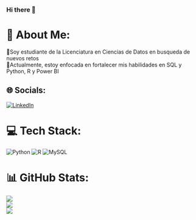 ### Hi there 👋

<!--
**NoeAvalos/NoeAvalos** is a ✨ _special_ ✨ repository because its `README.md` (this file) appears on your GitHub profile.

Here are some ideas to get you started:

- 🔭 I’m currently working on ...
- 🌱 I’m currently learning ...
- 👯 I’m looking to collaborate on ...
- 🤔 I’m looking for help with ...
- 💬 Ask me about ...
- 📫 How to reach me: ...
- 😄 Pronouns: ...
- ⚡ Fun fact: ...
-->
# 💫 About Me:
👋Soy estudiante de la Licenciatura en Ciencias de Datos en busqueda de nuevos retos<br>🌱Actualmente, estoy enfocada en fortalecer mis habilidades en SQL y Python, R y Power BI


## 🌐 Socials:
[![LinkedIn](https://img.shields.io/badge/LinkedIn-%230077B5.svg?logo=linkedin&logoColor=white)](https://linkedin.com/in/https://www.linkedin.com/in/noeliaavalosdatascience/) 

# 💻 Tech Stack:
![Python](https://img.shields.io/badge/python-3670A0?style=for-the-badge&logo=python&logoColor=ffdd54) ![R](https://img.shields.io/badge/r-%23276DC3.svg?style=for-the-badge&logo=r&logoColor=white) ![MySQL](https://img.shields.io/badge/mysql-%2300f.svg?style=for-the-badge&logo=mysql&logoColor=white)
# 📊 GitHub Stats:
![](https://github-readme-stats.vercel.app/api?username=NoeAvalos&theme=gruvbox&hide_border=false&include_all_commits=false&count_private=false)<br/>
![](https://github-readme-streak-stats.herokuapp.com/?user=NoeAvalos&theme=gruvbox&hide_border=false)<br/>
![](https://github-readme-stats.vercel.app/api/top-langs/?username=NoeAvalos&theme=gruvbox&hide_border=false&include_all_commits=false&count_private=false&layout=compact)



<!-- Proudly created with GPRM ( https://gprm.itsvg.in ) -->
